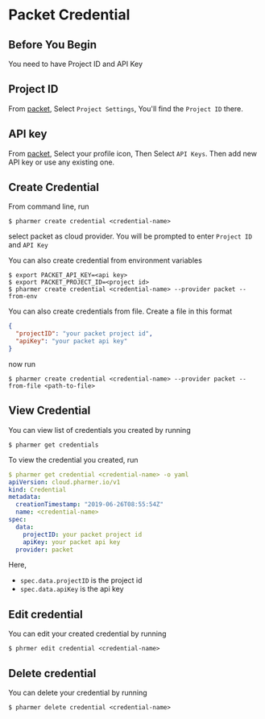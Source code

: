 # Packet Credential


## Before You Begin 
You need to have Project ID and API Key

## Project ID
From [packet](https://app.packet.net), Select `Project Settings`, You'll find the `Project ID` there.

## API key
From [packet](https://app.packet.net), Select your profile icon, Then Select `API Keys`. Then add new API key or use any existing one.

## Create Credential
From command line, run
```console
$ pharmer create credential <credential-name>
```
select packet as cloud provider. You will be prompted to enter `Project ID` and `API Key`

You can also create credential from environment variables
```console
$ export PACKET_API_KEY=<api key>
$ export PACKET_PROJECT_ID=<project id>
$ pharmer create credential <credential-name> --provider packet --from-env
```

You can also create credentials from file. Create a file in this format
```json
{
  "projectID": "your packet project id",
  "apiKey": "your packet api key"
}
```

now run
```console
$ pharmer create credential <credential-name> --provider packet --from-file <path-to-file>
```

## View Credential
You can view list of credentials you created by running
```console
$ pharmer get credentials
```

To view the credential you created, run
```yaml
$ pharmer get credential <credential-name> -o yaml
apiVersion: cloud.pharmer.io/v1
kind: Credential
metadata:
  creationTimestamp: "2019-06-26T08:55:54Z"
  name: <credential-name>
spec:
  data:
    projectID: your packet project id
    apiKey: your packet api key
  provider: packet
```

Here,
 - `spec.data.projectID` is the project id
 - `spec.data.apiKey` is the api key


## Edit credential
You can edit your created credential by running
```console
$ phrmer edit credential <credential-name>
```

## Delete credential
You can delete your credential by running
```console
$ pharmer delete credential <credential-name>

